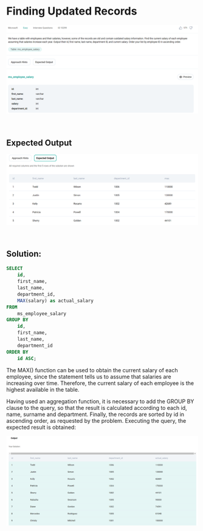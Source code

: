 # Finding Updated Records

<div id="header" align="center">
  <img src="https://github.com/MartaCasdelg/StrataScratch-SQL-Challenges/blob/main/Easy/Images/finding_updated_records_1.png" />
</div>

&nbsp;


## Expected Output

<div id="header" align="center">
  <img src="https://github.com/MartaCasdelg/StrataScratch-SQL-Challenges/blob/main/Easy/Images/finding_updated_records_2.png" />
</div>

&nbsp;


## Solution:

```sql
SELECT
    id,
    first_name,
    last_name, 
    department_id,
    MAX(salary) as actual_salary
FROM
    ms_employee_salary
GROUP BY
    id,
    first_name,
    last_name, 
    department_id
ORDER BY
    id ASC;
```

The MAX() function can be used to obtain the current salary of each employee, since the statement tells us to assume that salaries are increasing over time. Therefore, the current salary of each employee is the highest available in the table.

Having used an aggregation function, it is necessary to add the GROUP BY clause to the query, so that the result is calculated according to each id, name, surname and department. Finally, the records are sorted by id in ascending order, as requested by the problem. Executing the query, the expected result is obtained:


<div id="header" align="center">
  <img src="https://github.com/MartaCasdelg/StrataScratch-SQL-Challenges/blob/main/Easy/Images/finding_updated_records_output.png" />
</div>